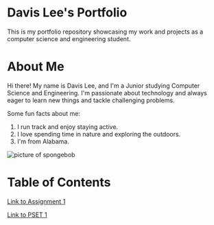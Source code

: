 # Davis Lee's Portfolio
This is my portfolio repository showcasing my work and projects as a computer science and engineering student.

# About Me
Hi there! My name is Davis Lee, and I'm a Junior studying Computer Science and Engineering. I'm passionate about technology and always eager to learn new things and tackle challenging problems.

Some fun facts about me:
1. I run track and enjoy staying active.
2. I love spending time in nature and exploring the outdoors.
3. I'm from Alabama.

![picture of spongebob](https://encrypted-tbn0.gstatic.com/images?q=tbn:ANd9GcTxEdDvJApGVeL06DS0m20kWGPyOrTLxvitRw&s)


# Table of Contents
[Link to Assignment 1](assignments/assignment1.md)

[Link to PSET 1](assignments/pset1.md)
